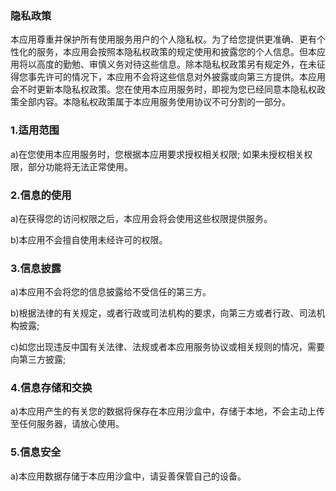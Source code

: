 
### 隐私政策

本应⽤尊重并保护所有使用服务用户的个⼈隐私权。为了给您提供更准确、更有个性化的服务，本应用会按照本隐私权政策的规定使用和披露您的个⼈信息。但本应⽤将以⾼度的勤勉、审慎义务对待这些信息。除本隐私权政策另有规定外，在未征得您事先许可的情况下，本应用不会将这些信息对外披露或向第三⽅提供。本应⽤会不时更新本隐私权政策。您在使用本应用服务时，即视为您已经同意本隐私权政策全部内容。本隐私权政策属于本应用服务使用协议不可分割的⼀部分。

### 1.适用范围 

a)在您使用本应用服务时，您根据本应用要求授权相关权限; 如果未授权相关权限，部分功能将无法正常使用。

### 2.信息的使用 

a)在获得您的访问权限之后，本应用会将会使用这些权限提供服务。

b)本应用不会擅自使用未经许可的权限。

### 3.信息披露

a)本应用不会将您的信息披露给不受信任的第三⽅。 

b)根据法律的有关规定，或者⾏政或司法机构的要求，向第三⽅或者行政、司法机构披露; 

c)如您出现违反中国有关法律、法规或者本应用服务协议或相关规则的情况，需要向第三方披露; 

### 4.信息存储和交换

a)本应用产生的有关您的数据将保存在本应用沙盒中，存储于本地，不会主动上传至任何服务器，请放心使用。

### 5.信息安全

a)本应用数据存储于本应用沙盒中，请妥善保管自己的设备。
